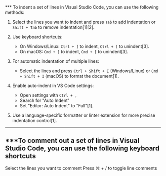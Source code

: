 
*** To indent a set of lines in Visual Studio Code, you can use the following methods:


1. Select the lines you want to indent and press `Tab` to add indentation or `Shift + Tab` to remove indentation[1][2].

2. Use keyboard shortcuts:
   - On Windows/Linux: `Ctrl + ]` to indent, `Ctrl + [` to unindent[3].
   - On macOS: `Cmd + ]` to indent, `Cmd + [` to unindent[3].

3. For automatic indentation of multiple lines:
   - Select the lines and press `Ctrl + Shift + I` (Windows/Linux) or `Cmd + Shift + I` (macOS) to format the document[1].

4. Enable auto-indent in VS Code settings:
   - Open settings with `Ctrl + ,`
   - Search for "Auto Indent"
   - Set "Editor: Auto Indent" to "Full"[1].

5. Use a language-specific formatter or linter extension for more precise indentation control[1].
---
***To comment out a set of lines in Visual Studio Code, you can use the following keyboard shortcuts
---
Select the lines you want to comment
Press ⌘ + / to toggle line comments

